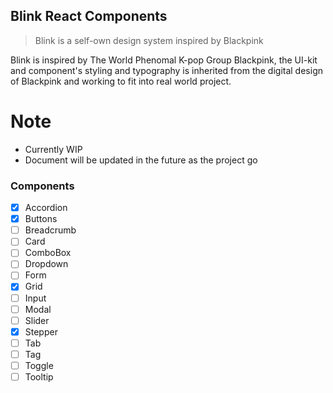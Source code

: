 ## Blink React Components

<!-- markdownlint-enable -->

> Blink is a self-own design system inspired by Blackpink

Blink is inspired by The World Phenomal K-pop Group Blackpink, the UI-kit and
component's styling and typography is inherited from the digital design of
Blackpink and working to fit into real world project.

# Note

- Currently WIP
- Document will be updated in the future as the project go

### Components

- [x] Accordion
- [x] Buttons
- [ ] Breadcrumb
- [ ] Card
- [ ] ComboBox
- [ ] Dropdown
- [ ] Form
- [x] Grid
- [ ] Input
- [ ] Modal
- [ ] Slider
- [x] Stepper
- [ ] Tab
- [ ] Tag
- [ ] Toggle
- [ ] Tooltip
